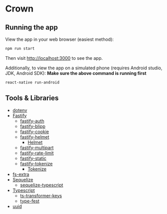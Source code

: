# Crown

## Running the app

View the app in your web browser (easiest method):

```bash
npm run start
```

Then visit <http://localhost:3000> to see the app.

Additionally, to view the app on a simulated phone (requires Android studio, JDK, Android SDK):
**Make sure the above command is running first**

```bash
react-native run-android
```

## Tools & Libraries

- [dotenv](https://github.com/motdotla/dotenv)
- [Fastify](https://www.fastify.io/)
  - [fastify-auth](https://github.com/fastify/fastify-auth)
  - [fastify-blipp](https://github.com/PavelPolyakov/fastify-blipp)
  - [fastify-cookie](https://github.com/fastify/fastify-cookie)
  - [fastify-helmet](https://github.com/fastify/fastify-helmet)
    - [Helmet](https://helmetjs.github.io/)
  - [fastify-multipart](https://github.com/fastify/fastify-multipart)
  - [fastify-rate-limit](https://github.com/fastify/fastify-rate-limit)
  - [fastify-static](https://github.com/fastify/fastify-static)
  - [fastify-tokenize](https://github.com/cyyynthia/fastify-tokenize)
    - [Tokenize](https://github.com/cyyynthia/tokenize)
- [fs-extra](https://github.com/jprichardson/node-fs-extra)
- [Sequelize](https://sequelize.org/v5/)
  - [sequelize-typescript](https://github.com/RobinBuschmann/sequelize-typescript)
- [Typescript](https://www.typescriptlang.org/)
  - [ts-transformer-keys](https://github.com/kimamula/ts-transformer-keys)
  - [type-fest](https://github.com/sindresorhus/type-fest)
- [uuid](https://github.com/uuidjs/uuid)
